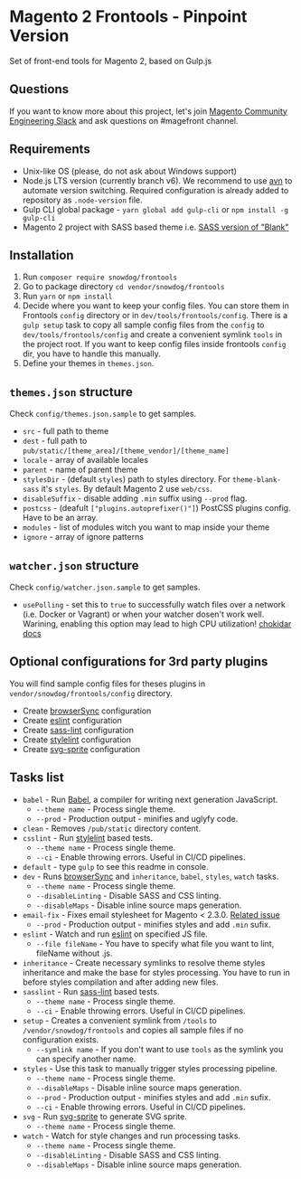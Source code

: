 # Magento 2 Frontools - Pinpoint Version
Set of front-end tools for Magento 2, based on Gulp.js

## Questions
If you want to know more about this project, let's join [Magento Community Engineering Slack](https://tinyurl.com/engcom-slack) and ask questions on #magefront channel.

## Requirements
* Unix-like OS (please, do not ask about Windows support)
* Node.js LTS version (currently branch v6). We recommend to use [avn](https://github.com/wbyoung/avn) to automate version switching. Required configuration is already added to repository as `.node-version` file.
* Gulp CLI global package - `yarn global add gulp-cli` or `npm install -g gulp-cli`
* Magento 2 project with SASS based theme i.e. [SASS version of "Blank"](https://github.com/SnowdogApps/magento2-theme-blank-sass)

## Installation
1. Run `composer require snowdog/frontools`
2. Go to package directory `cd vendor/snowdog/frontools`
3. Run `yarn` or `npm install`
4. Decide where you want to keep your config files.
You can store them in Frontools `config` directory or in `dev/tools/frontools/config`.
There is a `gulp setup` task to copy all sample config files from the `config` to `dev/tools/frontools/config` and create a convenient symlink `tools` in the project root.
If you want to keep config files inside frontools `config` dir, you have to handle this manually.
5. Define your themes in `themes.json`.

## `themes.json` structure
Check `config/themes.json.sample` to get samples.
- `src` - full path to theme
- `dest` - full path to `pub/static/[theme_area]/[theme_vendor]/[theme_name]`
- `locale` - array of available locales
- `parent` - name of parent theme
- `stylesDir` - (default `styles`) path to styles directory. For `theme-blank-sass` it's `styles`. By default Magento 2 use `web/css`.
- `disableSuffix` - disable adding `.min` suffix using `--prod` flag.
- `postcss` - (deafult `["plugins.autoprefixer()"]`) PostCSS plugins config. Have to be an array.
- `modules` - list of modules witch you want to map inside your theme
- `ignore` - array of ignore patterns

## `watcher.json` structure
Check `config/watcher.json.sample` to get samples.
- `usePolling` - set this to `true` to successfully watch files over a network (i.e. Docker or Vagrant) or when your watcher dosen't work well. Warining, enabling this option may lead to high CPU utilization! [chokidar docs](https://github.com/paulmillr/chokidar#performance)

## Optional configurations for 3rd party plugins
You will find sample config files for theses plugins in `vendor/snowdog/frontools/config` directory.
* Create [browserSync](https://www.browsersync.io/) configuration
* Create [eslint](https://github.com/adametry/gulp-eslint) configuration
* Create [sass-lint](https://github.com/sasstools/sass-lint) configuration
* Create [stylelint](https://github.com/stylelint/stylelint) configuration
* Create [svg-sprite](https://github.com/jkphl/gulp-svg-sprite) configuration

## Tasks list
* `babel` - Run [Babel](https://babeljs.io/), a compiler for writing next generation JavaScript.
  * `--theme name` - Process single theme.
  * `--prod` - Production output - minifies and uglyfy code.
* `clean` - Removes `/pub/static` directory content.
* `csslint` - Run [stylelint](https://github.com/stylelint/stylelint) based tests.
  * `--theme name` - Process single theme.
  * `--ci` - Enable throwing errors. Useful in CI/CD pipelines.
* `default` - type `gulp` to see this readme in console.
* `dev` - Runs [browserSync](https://www.browsersync.io/) and `inheritance`, `babel`, `styles`, `watch` tasks.
  * `--theme name` - Process single theme.
  * `--disableLinting` - Disable SASS and CSS linting.
  * `--disableMaps` - Disable inline source maps generation.
* `email-fix` - Fixes email stylesheet for Magento < 2.3.0. [Related issue](https://github.com/MyIntervals/emogrifier/issues/296)
  * `--prod` - Production output - minifies styles and add `.min` sufix.
* `eslint` - Watch and run [eslint](https://github.com/adametry/gulp-eslint) on specified JS file.
  * `--file fileName` - You have to specify what file you want to lint, fileName without .js.
* `inheritance` - Create necessary symlinks to resolve theme styles inheritance and make the base for styles processing. You have to run in before styles compilation and after adding new files.
* `sasslint` - Run [sass-lint](https://github.com/sasstools/sass-lint) based tests.
  * `--theme name` - Process single theme.
  * `--ci` - Enable throwing errors. Useful in CI/CD pipelines.
* `setup` - Creates a convenient symlink from `/tools` to `/vendor/snowdog/frontools` and copies all sample files if no configuration exists.
  * `--symlink name` - If you don't want to use `tools` as the symlink you can specify another name.
* `styles` - Use this task to manually trigger styles processing pipeline.
  * `--theme name` - Process single theme.
  * `--disableMaps` - Disable inline source maps generation.
  * `--prod` - Production output - minifies styles and add `.min` sufix.
  * `--ci` - Enable throwing errors. Useful in CI/CD pipelines.
* `svg` - Run [svg-sprite](https://github.com/jkphl/gulp-svg-sprite) to generate SVG sprite.
  * `--theme name` - Process single theme.
* `watch` - Watch for style changes and run processing tasks.
  * `--theme name` - Process single theme.
  * `--disableLinting` - Disable SASS and CSS linting.
  * `--disableMaps` - Disable inline source maps generation.
